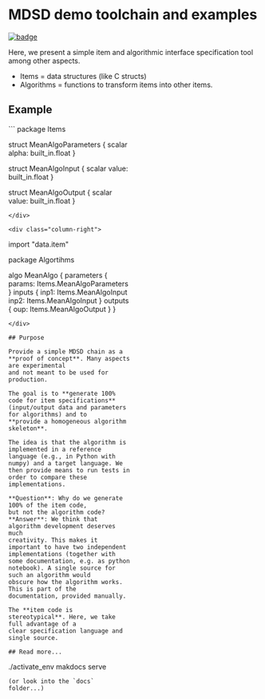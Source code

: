 <style>
.column-left{
  float: left;
  width: 49%;
  text-align: left;
}
.column-right{
  float: right;
  width: 49%;
  text-align: left;
}
</style>
# MDSD demo toolchain and examples
[![badge](https://github.com/goto40/mdsd/actions/workflows/run_tests.yml/badge.svg)](https://github.com/goto40/mdsd/actions?query=workflow%3Arun-tests)

Here, we present a simple item and algorithmic
interface specification tool among other aspects.

 * Items = data structures (like C structs)
 * Algorithms = functions to transform items into other items.

## Example

<div class="column-left">
```
package Items

struct MeanAlgoParameters {
    scalar alpha: built_in.float
}

struct MeanAlgoInput {
    scalar value: built_in.float
}

struct MeanAlgoOutput {
    scalar value: built_in.float
}
```
</div>

<div class="column-right">
```
import "data.item"

package Algortihms

algo MeanAlgo {
    parameters {
        params: Items.MeanAlgoParameters
    }
    inputs {
        inp1: Items.MeanAlgoInput
        inp2: Items.MeanAlgoInput
    }
    outputs {
        oup: Items.MeanAlgoOutput
    }
}
```
</div>

## Purpose

Provide a simple MDSD chain as a **proof of concept**. Many aspects are experimental
and not meant to be used for production.

The goal is to **generate 100% code for item specifications** 
(input/output data and parameters for algorithms) and to
**provide a homogeneous algorithm skeleton**.

The idea is that the algorithm is implemented in a reference
language (e.g., in Python with numpy) and a target language. We
then provide means to run tests in order to compare these
implementations.

**Question**: Why do we generate 100% of the item code,
but not the algorithm code?
**Answer**: We think that algorithm development deserves much
creativity. This makes it important to have two independent
implementations (together with some documentation, e.g. as python
notebook). A single source for such an algorithm would
obscure how the algorithm works. This is part of the
documentation, provided manually.

The **item code is stereotypical**. Here, we take full advantage of a 
clear specification language and single source.

## Read more...

```
./activate_env
makdocs serve
```
(or look into the `docs` folder...)